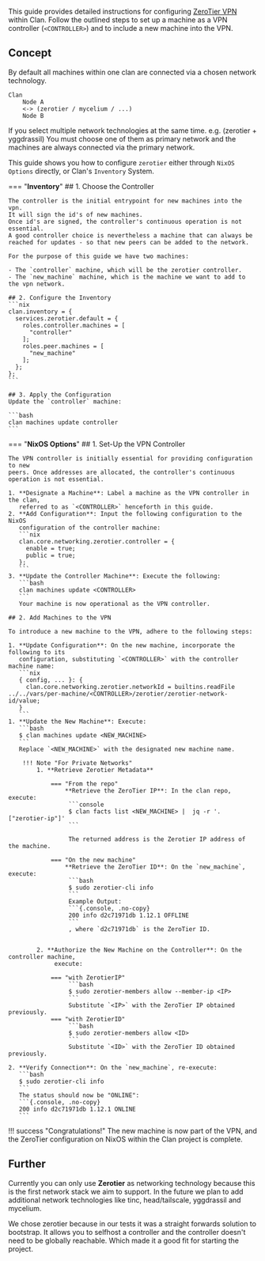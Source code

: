 
This guide provides detailed instructions for configuring
[ZeroTier VPN](https://zerotier.com) within Clan. Follow the
outlined steps to set up a machine as a VPN controller (`<CONTROLLER>`) and to
include a new machine into the VPN.

## Concept

By default all machines within one clan are connected via a chosen network technology.

```{.no-copy}
Clan
    Node A
    <-> (zerotier / mycelium / ...)
    Node B
```

If you select multiple network technologies at the same time. e.g. (zerotier + yggdrassil)
You must choose one of them as primary network and the machines are always connected via the primary network.

This guide shows you how to configure `zerotier` either through `NixOS Options` directly, or Clan's `Inventory` System.


=== "**Inventory**"
    ## 1. Choose the Controller

    The controller is the initial entrypoint for new machines into the vpn.
    It will sign the id's of new machines.
    Once id's are signed, the controller's continuous operation is not essential.
    A good controller choice is nevertheless a machine that can always be reached for updates - so that new peers can be added to the network.

    For the purpose of this guide we have two machines:

    - The `controller` machine, which will be the zerotier controller.
    - The `new_machine` machine, which is the machine we want to add to the vpn network.

    ## 2. Configure the Inventory
    ```nix
    clan.inventory = {
      services.zerotier.default = {
        roles.controller.machines = [
          "controller"
        ];
        roles.peer.machines = [
          "new_machine"
        ];
      };
    };
    ```
    
    ## 3. Apply the Configuration
    Update the `controller` machine:

    ```bash
    clan machines update controller
    ```


=== "**NixOS Options**"
    ## 1. Set-Up the VPN Controller

    The VPN controller is initially essential for providing configuration to new
    peers. Once addresses are allocated, the controller's continuous operation is not essential.

    1. **Designate a Machine**: Label a machine as the VPN controller in the clan,
       referred to as `<CONTROLLER>` henceforth in this guide.
    2. **Add Configuration**: Input the following configuration to the NixOS
       configuration of the controller machine:
       ```nix
       clan.core.networking.zerotier.controller = {
         enable = true;
         public = true;
       };
       ```
    3. **Update the Controller Machine**: Execute the following:
       ```bash
       clan machines update <CONTROLLER>
       ```
       Your machine is now operational as the VPN controller.

    ## 2. Add Machines to the VPN

    To introduce a new machine to the VPN, adhere to the following steps:

    1. **Update Configuration**: On the new machine, incorporate the following to its
       configuration, substituting `<CONTROLLER>` with the controller machine name:
       ```nix
       { config, ... }: {
         clan.core.networking.zerotier.networkId = builtins.readFile ../../vars/per-machine/<CONTROLLER>/zerotier/zerotier-network-id/value;
       }
       ```
    1. **Update the New Machine**: Execute:
       ```bash
       $ clan machines update <NEW_MACHINE>
       ```
       Replace `<NEW_MACHINE>` with the designated new machine name.

        !!! Note "For Private Networks"
            1. **Retrieve Zerotier Metadata**

                === "From the repo"
                    **Retrieve the ZeroTier IP**: In the clan repo, execute:
                     ```console
                     $ clan facts list <NEW_MACHINE> |  jq -r '.["zerotier-ip"]'
                     ```

                     The returned address is the Zerotier IP address of the machine.

                === "On the new machine"
                    **Retrieve the ZeroTier ID**: On the `new_machine`, execute:
                     ```bash
                     $ sudo zerotier-cli info
                     ```
                     Example Output:
                     ```{.console, .no-copy}
                     200 info d2c71971db 1.12.1 OFFLINE
                     ```
                     , where `d2c71971db` is the ZeroTier ID.


            2. **Authorize the New Machine on the Controller**: On the controller machine,
                 execute:

                === "with ZerotierIP"
                     ```bash
                     $ sudo zerotier-members allow --member-ip <IP>
                     ```
                     Substitute `<IP>` with the ZeroTier IP obtained previously.
                === "with ZerotierID"
                     ```bash
                     $ sudo zerotier-members allow <ID>
                     ```
                     Substitute `<ID>` with the ZeroTier ID obtained previously.

    2. **Verify Connection**: On the `new_machine`, re-execute:
       ```bash
       $ sudo zerotier-cli info
       ```
       The status should now be "ONLINE":
       ```{.console, .no-copy}
       200 info d2c71971db 1.12.1 ONLINE
       ```

!!! success "Congratulations!"
    The new machine is now part of the VPN, and the ZeroTier
    configuration on NixOS within the Clan project is complete.

## Further

Currently you can only use **Zerotier** as networking technology because this is the first network stack we aim to support.
In the future we plan to add additional network technologies like tinc, head/tailscale, yggdrassil and mycelium.

We chose zerotier because in our tests it was a straight forwards solution to bootstrap.
It allows you to selfhost a controller and the controller doesn't need to be globally reachable.
Which made it a good fit for starting the project.
